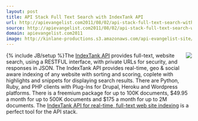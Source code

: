 ```yaml
---
layout: post
title: API Stack Full Text Search with IndexTank API
url: http://apievangelist.com2011/08/02/api-stack-full-text-search-with-indextank-api/
source: http://apievangelist.com2011/08/02/api-stack-full-text-search-with-indextank-api/
domain: apievangelist.com2011
image: http://kinlane-productions.s3.amazonaws.com/api-evangelist-site/blog/indextank_logo.png
---
```

{% include JB/setup %}<a href="https://indextank.com/home" target="_blank"><img src="http://kinlane-productions.s3.amazonaws.com/api-evangelist/indextank/indextank_logo.png"  align="right" /></a>The <a href="https://indextank.com/home" target="_blank">IndexTank API</a> provides full-text, website search, using a RESTFUL interface, with private URLs for security, and responses in JSON.
The IndexTank API provides real-time, geo &amp; social aware indexing of any website with sorting and scoring, coplete with highlights and snippets for displaying search results.
There are Python, Ruby, and PHP clients with Plug-Ins for Drupal, Heroku and Wordpress platforms.
There is a freemium package for up to 100K documents, $49.95 a month for up to 500K documents and $175 a month for up to 2M documents.
The <a href="https://indextank.com/home" target="_blank">IndexTank API for real-time, full-text web site indexing</a> is a perfect tool for the API stack.

